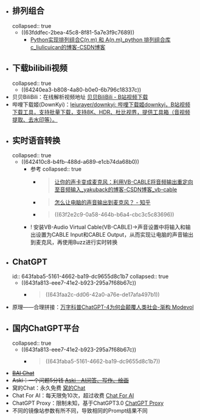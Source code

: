 - ## 排列组合
  collapsed:: true
	- ((63fddfec-2bea-45c8-8f81-5a7e3f9c7689))
		- [Python实现排列组合C(n,m) 和 A(n,m)_python 排列组合库c_liulicuican的博客-CSDN博客](https://blog.csdn.net/liulicuican/article/details/102498583)
- ## 下载bilibili视频
  collapsed:: true
	- ((64240ea3-b808-4a80-b0e0-6b796c18337c))
- 贝贝BiliBili：在线解析视频地址 [贝贝BiliBili - B站视频下载](https://xbeibeix.com/api/bilibili/)
- 哔哩下载姬(DownKyi)：[leiurayer/downkyi: 哔哩下载姬downkyi，B站视频下载工具，支持批量下载，支持8K、HDR、杜比视界，提供工具箱（音视频提取、去水印等）。](https://github.com/leiurayer/downkyi)
- ## 实时语音转换
  collapsed:: true
	- ((642410c8-b4fb-488d-a689-e1cb74da68b0))
		- 参考
		  collapsed:: true
			- > [让你的声卡变成麦克风：利用VB-CABLE将音频输出重定向至音频输入_yakuback的博客-CSDN博客_vb-cable](https://blog.csdn.net/yakuaback/article/details/104507214)
			- >[怎么让电脑的声音输出到麦克风？ - 知乎](https://www.zhihu.com/question/38719529)
			- > ((63f2e2c9-0a58-464b-b6a4-cbc3c5c83696))
		- ! 安装VB-Audio Virtual Cable(VB-CABLE)->声音设置中将输入和输出设置为CABLE Input和CABLE Output，从而实现让电脑的声音输出到麦克风，再使用Buzz进行实时转换
- ## ChatGPT
  id:: 643faba5-5161-4662-ba19-dc9655d8c1b7
  collapsed:: true
	- ((643fa813-eee7-41e2-b923-295a7f68b67c))
		- > ((643faa2c-dd06-42a0-a76e-de17afa497b1))
- 原理——合理拼接：[万字科普ChatGPT-4为何会颠覆人类社会-渐构 Modevol](https://www.modevol.com/episode/clf9d5kni0zo301mm6tkl9t87)
- ## 国内ChatGPT平台
  collapsed:: true
	- ((643fa813-eee7-41e2-b923-295a7f68b67c))
		- > ((643faba5-5161-4662-ba19-dc9655d8c1b7))
- ~~[BAI Chat](https://chatbot.theb.ai/#/chat/1002)~~
- ~~Aski：一个问题5分钱 [Aski - AI问答、写作、绘画](https://aski.ai/)~~
- 窝的Chat：永久免费 [窝的Chat](https://www.kelongwo.com/Resource_function/chatgpt/)
- Chat For AI：每天限免10次，超过收费 [Chat For AI](https://chatforai.cc/)
- ChatGPT Proxy：限制未知，基于ChatGPT3.0 [ChatGPT Proxy](https://chatgptproxy.me/#/)
- 不同的镜像站参数有所不同，导致相同的Prompt结果不同